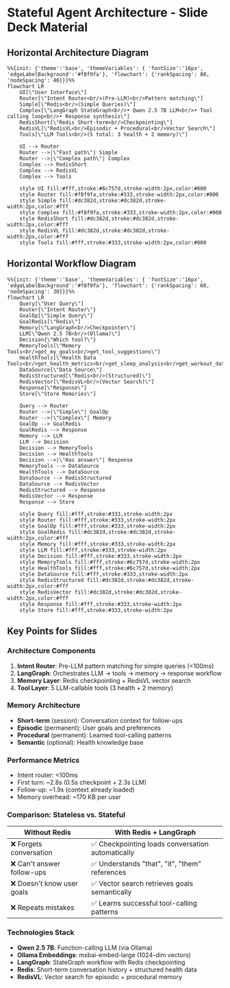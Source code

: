 # Stateful Agent Architecture - Slide Deck Material

## Horizontal Architecture Diagram

```mermaid
%%{init: {'theme':'base', 'themeVariables': { 'fontSize':'16px', 'edgeLabelBackground':'#f8f9fa'}, 'flowchart': {'rankSpacing': 80, 'nodeSpacing': 40}}}%%
flowchart LR
    UI[\"User Interface\"]
    Router[\"Intent Router<br/>(Pre-LLM)<br/>Pattern matching\"]
    Simple[\"Redis<br/>(Simple Queries)\"]
    Complex[\"LangGraph StateGraph<br/>• Qwen 2.5 7B LLM<br/>• Tool calling loop<br/>• Response synthesis\"]
    RedisShort[\"Redis Short-term<br/>Checkpointing\"]
    RedisVL[\"RedisVL<br/>Episodic + Procedural<br/>Vector Search\"]
    Tools[\"LLM Tools<br/>(5 total: 3 health + 2 memory)\"]

    UI --> Router
    Router -->|\"Fast path\"| Simple
    Router -->|\"Complex path\"| Complex
    Complex --> RedisShort
    Complex --> RedisVL
    Complex --> Tools

    style UI fill:#fff,stroke:#6c757d,stroke-width:2px,color:#000
    style Router fill:#f8f9fa,stroke:#333,stroke-width:2px,color:#000
    style Simple fill:#dc382d,stroke:#dc382d,stroke-width:2px,color:#fff
    style Complex fill:#f8f9fa,stroke:#333,stroke-width:2px,color:#000
    style RedisShort fill:#dc382d,stroke:#dc382d,stroke-width:2px,color:#fff
    style RedisVL fill:#dc382d,stroke:#dc382d,stroke-width:2px,color:#fff
    style Tools fill:#fff,stroke:#333,stroke-width:2px,color:#000
```

## Horizontal Workflow Diagram

```mermaid
%%{init: {'theme':'base', 'themeVariables': { 'fontSize':'16px', 'edgeLabelBackground':'#f8f9fa'}, 'flowchart': {'rankSpacing': 60, 'nodeSpacing': 30}}}%%
flowchart LR
    Query[\"User Query\"]
    Router{\"Intent Router\"}
    GoalOp[\"Simple Query\"]
    GoalRedis[\"Redis\"]
    Memory[\"LangGraph<br/>Checkpointer\"]
    LLM[\"Qwen 2.5 7B<br/>(Ollama)\"]
    Decision{\"Which tool?\"}
    MemoryTools[\"Memory Tools<br/>get_my_goals<br/>get_tool_suggestions\"]
    HealthTools[\"Health Data Tools<br/>get_health_metrics<br/>get_sleep_analysis<br/>get_workout_data\"]
    DataSource[\"Data Source\"]
    RedisStructured[\"Redis<br/>(Structured)\"]
    RedisVector[\"RedisVL<br/>(Vector Search)\"]
    Response[\"Response\"]
    Store[\"Store Memories\"]
    
    Query --> Router
    Router -->|\"Simple\"| GoalOp
    Router -->|\"Complex\"| Memory
    GoalOp --> GoalRedis
    GoalRedis --> Response
    Memory --> LLM
    LLM --> Decision
    Decision --> MemoryTools
    Decision --> HealthTools
    Decision -->|\"Has answer\"| Response
    MemoryTools --> DataSource
    HealthTools --> DataSource
    DataSource --> RedisStructured
    DataSource --> RedisVector
    RedisStructured --> Response
    RedisVector --> Response
    Response --> Store
    
    style Query fill:#fff,stroke:#333,stroke-width:2px
    style Router fill:#fff,stroke:#333,stroke-width:2px
    style GoalOp fill:#fff,stroke:#333,stroke-width:2px
    style GoalRedis fill:#dc382d,stroke:#dc382d,stroke-width:2px,color:#fff
    style Memory fill:#fff,stroke:#333,stroke-width:2px
    style LLM fill:#fff,stroke:#333,stroke-width:2px
    style Decision fill:#fff,stroke:#333,stroke-width:2px
    style MemoryTools fill:#fff,stroke:#6c757d,stroke-width:2px
    style HealthTools fill:#fff,stroke:#6c757d,stroke-width:2px
    style DataSource fill:#fff,stroke:#333,stroke-width:2px
    style RedisStructured fill:#dc382d,stroke:#dc382d,stroke-width:2px,color:#fff
    style RedisVector fill:#dc382d,stroke:#dc382d,stroke-width:2px,color:#fff
    style Response fill:#fff,stroke:#333,stroke-width:2px
    style Store fill:#fff,stroke:#333,stroke-width:2px
```

## Key Points for Slides

### Architecture Components
1. **Intent Router**: Pre-LLM pattern matching for simple queries (<100ms)
2. **LangGraph**: Orchestrates LLM → tools → memory → response workflow
3. **Memory Layer**: Redis checkpointing + RedisVL vector search
4. **Tool Layer**: 5 LLM-callable tools (3 health + 2 memory)

### Memory Architecture
- **Short-term** (session): Conversation context for follow-ups
- **Episodic** (permanent): User goals and preferences
- **Procedural** (permanent): Learned tool-calling patterns
- **Semantic** (optional): Health knowledge base

### Performance Metrics
- Intent router: <100ms
- First turn: ~2.8s (0.5s checkpoint + 2.3s LLM)
- Follow-up: ~1.9s (context already loaded)
- Memory overhead: ~170 KB per user

### Comparison: Stateless vs. Stateful

| Without Redis | With Redis + LangGraph |
|---------------|------------------------|
| ❌ Forgets conversation | ✅ Checkpointing loads conversation automatically |
| ❌ Can't answer follow-ups | ✅ Understands "that", "it", "them" references |
| ❌ Doesn't know user goals | ✅ Vector search retrieves goals semantically |
| ❌ Repeats mistakes | ✅ Learns successful tool-calling patterns |

### Technologies Stack
- **Qwen 2.5 7B**: Function-calling LLM (via Ollama)
- **Ollama Embeddings**: mxbai-embed-large (1024-dim vectors)
- **LangGraph**: StateGraph workflow with Redis checkpointing
- **Redis**: Short-term conversation history + structured health data
- **RedisVL**: Vector search for episodic + procedural memory
